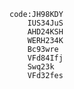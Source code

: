     code:JH98KDY
        IUS34JuS
        AHD24KSH
        WERH234K
        Bc93wre
        VFd84Ifj
        Swq23k
        VFd32fes